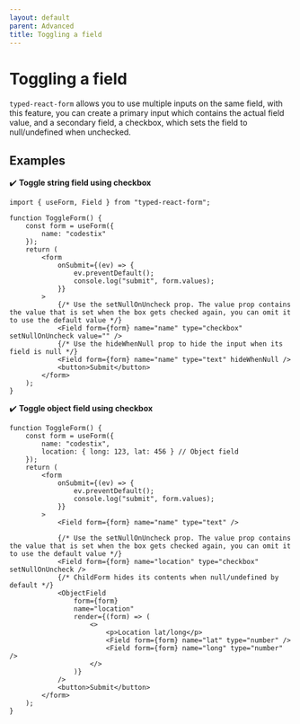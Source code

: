```yaml
---
layout: default
parent: Advanced
title: Toggling a field
---
```


# Toggling a field

`typed-react-form` allows you to use multiple inputs on the same field, with this feature, you can create a primary input which contains the actual field value, and a secondary field, a checkbox, which sets the field to null/undefined when unchecked.

## Examples

✔️ **Toggle string field using checkbox**

```tsx
import { useForm, Field } from "typed-react-form";

function ToggleForm() {
    const form = useForm({
        name: "codestix"
    });
    return (
        <form
            onSubmit={(ev) => {
                ev.preventDefault();
                console.log("submit", form.values);
            }}
        >
            {/* Use the setNullOnUncheck prop. The value prop contains the value that is set when the box gets checked again, you can omit it to use the default value */}
            <Field form={form} name="name" type="checkbox" setNullOnUncheck value="" />
            {/* Use the hideWhenNull prop to hide the input when its field is null */}
            <Field form={form} name="name" type="text" hideWhenNull />
            <button>Submit</button>
        </form>
    );
}
```

✔️ **Toggle object field using checkbox**

```tsx
function ToggleForm() {
    const form = useForm({
        name: "codestix",
        location: { long: 123, lat: 456 } // Object field
    });
    return (
        <form
            onSubmit={(ev) => {
                ev.preventDefault();
                console.log("submit", form.values);
            }}
        >
            <Field form={form} name="name" type="text" />

            {/* Use the setNullOnUncheck prop. The value prop contains the value that is set when the box gets checked again, you can omit it to use the default value */}
            <Field form={form} name="location" type="checkbox" setNullOnUncheck />
            {/* ChildForm hides its contents when null/undefined by default */}
            <ObjectField
                form={form}
                name="location"
                render={(form) => (
                    <>
                        <p>Location lat/long</p>
                        <Field form={form} name="lat" type="number" />
                        <Field form={form} name="long" type="number" />
                    </>
                )}
            />
            <button>Submit</button>
        </form>
    );
}
```

